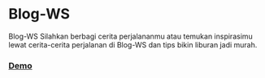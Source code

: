 # Blog-WS
Blog-WS
Silahkan berbagi cerita perjalananmu atau temukan inspirasimu lewat cerita-cerita perjalanan di Blog-WS dan tips bikin liburan jadi murah.

### [Demo](http://blog-ws.wahyudisetiaji.xyz)
